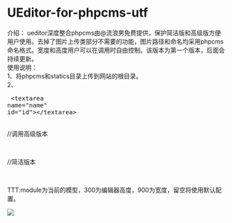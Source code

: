 UEditor-for-phpcms-utf
======================
介绍：
ueditor深度整合phpcms由@流浪男免费提供，保护简洁版和高级版方便用户使用。去掉了图片上传类部分不需要的功能，图片路径和命名均采用phpcms命名格式。宽度和高度用户可以在调用时自由控制。该版本为第一个版本，后面会持续更新。<Br />
使用说明：<br />
1、将phpcms和statics目录上传到网站的根目录。<br />
2、<pre>
<span><</span><span>textarea</span> <span>name</span><span>=</span><span>"name"</span> <span>id="id"</span><span>></span><span><</span><span>/</span><span>textarea</span><span>></span></pre><br />
//调用高级版本<br />
<?php echo form::editor('id', 'full', 'module', '', '', 1, '', '',300,900)?><br />
//简洁版本<br />
<?php echo form::editor('id', 'basic', 'module', '', '', 1, '', '',300,900)?><br />
TTT:module为当前的模型，300为编辑器高度，900为宽度，留空将使用默认配置。<br />

<img src="http://www.shandonglvyou.com/images/basic.jpg" />
